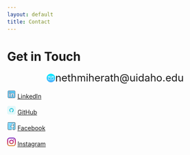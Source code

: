 ```yaml
---
layout: default
title: Contact
---
```


# Get in Touch

<div style="display: flex; align-items: center; justify-content: center; flex-gap:12px">
  <img src="assets/email.png" alt="Profile" style="width: 20px;" /> 
  <p style="font-size:24px; margin:0px;">nethmiherath@uidaho.edu</p>
</div>

  
<img src="assets/linkedin.png" alt="Profile" style="width: 20px;" /> [LinkedIn](https://linkedin.com/in/nethmih)
  
<img src="assets/github.png" alt="Profile" style="width: 20px;" /> [GitHub](https://github.com/nethmiherath )
  
<img src="assets/facebook.png" alt="Profile" style="width: 20px;" /> [Facebook](https://www.facebook.com/nethmi.herath.9674?mibextid=wwXIfr&mibextid=wwXIfr)
  
<img src="assets/instagram.png" alt="Profile" style="width: 20px;" /> [Instagram](https://www.instagram.com/nethmichanikaigsh=YTcxMm9yZXpueDBp&utm_source=qr)

